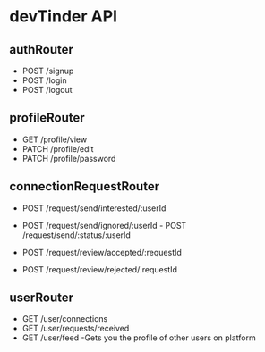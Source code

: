 # devTinder API

## authRouter
 - POST /signup
 - POST /login
 - POST /logout
 
## profileRouter
 - GET /profile/view
 - PATCH /profile/edit
 - PATCH /profile/password

## connectionRequestRouter
 - POST /request/send/interested/:userId
 - POST /request/send/ignored/:userId
        - POST /request/send/:status/:userId
        
 - POST /request/review/accepted/:requestId
 - POST /request/review/rejected/:requestId

## userRouter
 - GET /user/connections
 - GET /user/requests/received
 - GET /user/feed -Gets you the profile of other users on platform